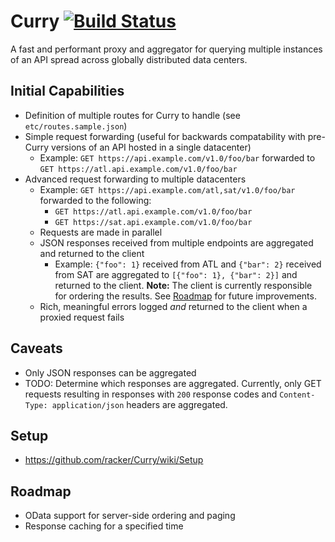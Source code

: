 Curry [![Build Status](https://jenkins.drivesrvr-dev.com/job/curry-master/badge/icon)](https://jenkins.drivesrvr-dev.com/job/curry-master/)
=====
A fast and performant proxy and aggregator for querying multiple instances of an API spread across globally distributed data centers.

Initial Capabilities
--------------------
- Definition of multiple routes for Curry to handle (see `etc/routes.sample.json`)
- Simple request forwarding (useful for backwards compatability with pre-Curry versions of an API hosted in a single datacenter)
	- Example: `GET https://api.example.com/v1.0/foo/bar` forwarded to `GET https://atl.api.example.com/v1.0/foo/bar`
- Advanced request forwarding to multiple datacenters
	- Example: `GET https://api.example.com/atl,sat/v1.0/foo/bar` forwarded to the following:
		- `GET https://atl.api.example.com/v1.0/foo/bar`
		- `GET https://sat.api.example.com/v1.0/foo/bar`
	- Requests are made in parallel
	- JSON responses received from multiple endpoints are aggregated and returned to the client
		- Example: `{"foo": 1}` received from ATL and `{"bar": 2}` received from SAT are aggregated to `[{"foo": 1}, {"bar": 2}]` and returned to the client. **Note:** The client is currently responsible for ordering the results. See [Roadmap](#roadmap) for future improvements.
	- Rich, meaningful errors logged *and* returned to the client when a proxied request fails

Caveats
-------
- Only JSON responses can be aggregated
- TODO: Determine which responses are aggregated. Currently, only GET requests resulting in responses with `200` response codes and `Content-Type: application/json` headers are aggregated.

Setup
-----
- https://github.com/racker/Curry/wiki/Setup

<a id="roadmap"></a>Roadmap
-------
- OData support for server-side ordering and paging
- Response caching for a specified time
